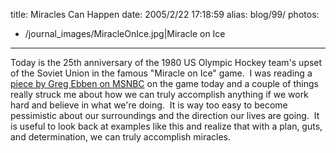 title: Miracles Can Happen
date: 2005/2/22 17:18:59
alias: blog/99/
photos:
- /journal_images/MiracleOnIce.jpg|Miracle on Ice
---
Today is the 25th anniversary of the 1980 US Olympic Hockey team's upset of the Soviet Union in the famous "Miracle on Ice" game.  I was reading a [piece by Greg Ebben on MSNBC](http://www.msnbc.msn.com/id/6902610/#050222a) on the game today and a couple of things really struck me about how we can truly accomplish anything if we work hard and believe in what we're doing.  It is way too easy to become pessimistic about our surroundings and the direction our lives are going.  It is useful to look back at examples like this and realize that with a plan, guts, and determination, we can truly accomplish miracles.